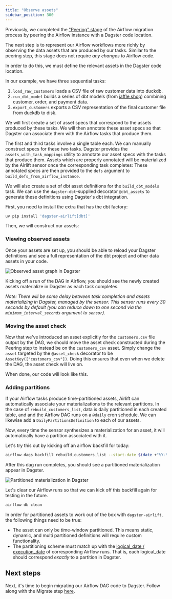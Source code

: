 ```yaml
---
title: "Observe assets"
sidebar_position: 300
---
```


Previously, we completed the ["Peering" stage](peer) of the Airflow migration process by peering the Airflow instance with a Dagster code location.

The next step is to represent our Airflow workflows more richly by observing the data assets that are produced by our tasks. Similar to the peering step, this stage does not require _any changes_ to Airflow code.

In order to do this, we must define the relevant assets in the Dagster code location.

In our example, we have three sequential tasks:

1. `load_raw_customers` loads a CSV file of raw customer data into duckdb.
2. `run_dbt_model` builds a series of dbt models (from [jaffle shop](https://github.com/dbt-labs/jaffle_shop_duckdb)) combining customer, order, and payment data.
3. `export_customers` exports a CSV representation of the final customer file from duckdb to disk.

We will first create a set of asset specs that correspond to the assets produced by these tasks. We will then annotate these asset specs so that Dagster can associate them with the Airflow tasks that produce them.

The first and third tasks involve a single table each. We can manually construct specs for these two tasks. Dagster provides the `assets_with_task_mappings` utility to annotate our asset specs with the tasks that produce them. Assets which are properly annotated will be materialized by the Airlift sensor once the corresponding task completes: These annotated specs are then provided to the `defs` argument to `build_defs_from_airflow_instance`.

We will also create a set of dbt asset definitions for the `build_dbt_models` task. We can use the `dagster-dbt`-supplied decorator `@dbt_assets` to generate these definitions using Dagster's dbt integration.

First, you need to install the extra that has the dbt factory:

```bash
uv pip install 'dagster-airlift[dbt]'
```

Then, we will construct our assets:

<CodeExample path="airlift-migration-tutorial/tutorial_example/dagster_defs/stages/observe.py" language="python"/>

### Viewing observed assets

Once your assets are set up, you should be able to reload your Dagster definitions and see a full representation of the dbt project and other data assets in your code.

![Observed asset graph in Dagster](/images/guides/migrate/airlift/observe.svg)

Kicking off a run of the DAG in Airflow, you should see the newly created assets materialize in Dagster as each task completes.

_Note: There will be some delay between task completion and assets materializing in Dagster, managed by the sensor. This sensor runs every 30 seconds by default (you can reduce down to one second via the `minimum_interval_seconds` argument to `sensor`)._

### Moving the asset check

Now that we've introduced an asset explicitly for the `customers.csv` file output by the DAG, we should move the asset check constructed during the Peering step to instead be on the `customers_csv` asset. Simply change the `asset` targeted by the `@asset_check` decorator to be `AssetKey(["customers_csv"])`. Doing this ensures that even when we delete the DAG, the asset check will live on.

When done, our code will look like this.

<CodeExample path="airlift-migration-tutorial/tutorial_example/dagster_defs/stages/observe_check_on_asset.py" language="python"/>

### Adding partitions

If your Airflow tasks produce time-partitioned assets, Airlift can automatically associate your materializations to the relevant partitions. In the case of `rebuild_customers_list`, data is daily partitioned in each created table, and and the Airflow DAG runs on a `@daily` cron schedule. We can likewise add a `DailyPartitionsDefinition` to each of our assets.

<CodeExample path="airlift-migration-tutorial/tutorial_example/dagster_defs/stages/observe_with_partitions.py" language="python"/>

Now, every time the sensor synthesizes a materialization for an asset, it will automatically have a partition associated with it.

Let's try this out by kicking off an airflow backfill for today:

```bash
airflow dags backfill rebuild_customers_list --start-date $(date +"%Y-%m-%d")
```

After this dag run completes, you should see a partitioned materialization appear in Dagster.

![Partitioned materialization in Dagster](/images/guides/migrate/airlift/partitioned_mat.png)

Let's clear our Airflow runs so that we can kick off this backfill again for testing in the future.

```bash
airflow db clean
```

In order for partitioned assets to work out of the box with `dagster-airlift`, the following things need to be true:

- The asset can only be time-window partitioned. This means static, dynamic, and multi partitioned definitions will require custom functionality.
- The partitioning scheme must match up with the [logical_date / execution_date](https://airflow.apache.org/docs/apache-airflow/stable/faq.html#what-does-execution-date-mean) of corresponding Airflow runs. That is, each logical_date should correspond _exactly_ to a partition in Dagster.

## Next steps

Next, it's time to begin migrating our Airflow DAG code to Dagster. Follow along with the Migrate step [here](migrate).